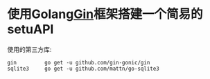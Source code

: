 # 使用Golang[Gin](https://gin-gonic.com/zh-cn/)框架搭建一个简易的setuAPI


使用的第三方库:
  
    gin         go get -u github.com/gin-gonic/gin
    sqlite3     go get -u github.com/mattn/go-sqlite3
